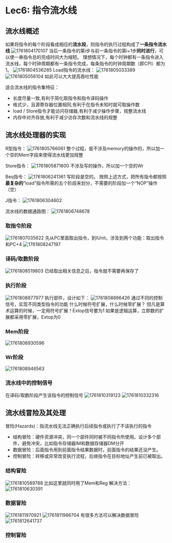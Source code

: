 # Lec6: 指令流水线
## 流水线概述
如果将指令的每个阶段看成相应的**流水段**，则指令的执行过程构成了**一条指令流水线**
![1761804170107](image/lec6/1761804170107.png)
当后一条指令的第i步与前一条指令的第i+1步**同时进行**，可以使一串指令总的完成时间大为缩短。
理想情况下，每个时钟都有一条指令进入流水线，每个时钟周期都有一条指令完成，每条指令的时钟周期数（即CPI）都为1。
![1761804536265](image/lec6/1761804536265.png)
Load指令的流水线：
![1761805033389](image/lec6/1761805033389.png)
![1761805056104](image/lec6/1761805056104.png)
如此可以大大提高吞吐性能

适合流水线的指令集特征：
- 长度尽量一致,有利于简化取指令和指令译码操作
- 格式少，且源寄存器位置相同,有利于在指令未知时就可取操作数
- load / Store指令才能访问存储器,有利于减少操作步骤，规整流水线
- 内存中对齐存放,有利于减少访存次数和流水线的规整

## 流水线处理器的实现
R型指令：
![1761805766061](image/lec6/1761805766061.png)
整个过程，是不涉及memory的操作的，所以加一个空的Mem字段来使得流水线更加规整

Store指令：
![1761805871600](image/lec6/1761805871600.png)
不涉及写的操作，所以加一个空的Wr

Beq指令：
![1761806241361](image/lec6/1761806241361.png)
写阶段是空的。
按照上述方式，把所有指令都按照**最复杂的**“load”指令所需的五个阶段来划分，不需要的阶段加一个“NOP”操作（空）

J指令：
![1761806304602](image/lec6/1761806304602.png)

流水线的数据通路图：
![1761806748678](image/lec6/1761806748678.png)

### 取指令阶段
![1761807035622](image/lec6/1761807035622.png)
先从PC里面取出指令，到IUnit，涉及到两个功能：取出指令和PC+4
![1761808247197](image/lec6/1761808247197.png)

### 译码/取数阶段
![1761808519803](image/lec6/1761808519803.png)
已经取出相关信息之后，指令就不需要再保存了

### 执行阶段
![1761808877977](image/lec6/1761808877977.png)
执行部件，设计如下：
![1761808896426](image/lec6/1761808896426.png)
通过不同的控制信号，实现不同类型指令的功能
什么时候符号扩展，什么时候零扩展？
但凡是算术运算的时候，一定用符号扩展！Extop信号要为1
如果是逻辑运算，立即数的扩展都采用零扩展，Extop为0

### Mem阶段
![1761808930596](image/lec6/1761808930596.png)

### Wr阶段
![1761808946563](image/lec6/1761808946563.png)

### 流水线中的控制信号
在译码/取数阶段产生该指令的控制信号
![1761810319123](image/lec6/1761810319123.png)
![1761810332316](image/lec6/1761810332316.png)

## 流水线冒险及其处理
冒险(Hazards)：指流水线无法正确执行后续指令或执行了不该执行的指令
- 结构冒险：硬件资源冲突，同一个部件同时被不同指令所使用。设计多个部件，避免冲突，比如指令存储器IM和数据存储器DM分开
- 数据冒险：后面指令用到前面指令结果数据时，前面指令的结果还没产生。
- 控制冒险：转移或异常改变执行流程，后继指令在目标地址产生前已被取出。

### 结构冒险
![1761810589788](image/lec6/1761810589788.png)
比如这里就同时用了Mem和Reg
解决方法：
![1761810630391](image/lec6/1761810630391.png)

### 数据冒险
![1761811970921](image/lec6/1761811970921.png)
![1761811986704](image/lec6/1761811986704.png)
有很多方法可以解决数据冒险
![1761812641737](image/lec6/1761812641737.png)


### 控制冒险
